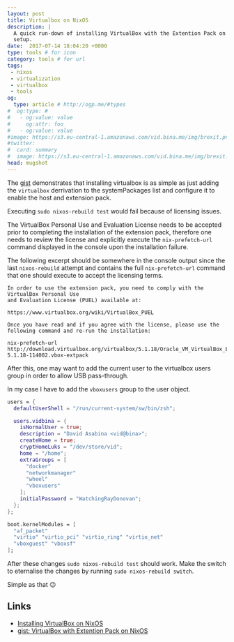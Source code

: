 ```yaml
---
layout: post
title: Virtualbox on NixOS
description: |
  A quick run-down of installing VirtualBox with the Extention Pack on a NixOS
  setup.
date:  2017-07-14 18:04:20 +0000
type: tools # for icon
category: tools # for url
tags:
 - nixos
 - virtualization
 - virtualbox
 - tools
og:
  type: article # http://ogp.me/#types
#  og:type: # 
#   - og:value: value
#     og:attr: foo
#   - og:value: value
#image: https://s3.eu-central-1.amazonaws.com/vid.bina.me/img/brexit.png
#twitter:
#  card: summary
#  image: https://s3.eu-central-1.amazonaws.com/vid.bina.me/img/brexit.png
head: mugshot
---
```


The [gist](https://gist.github.com/vidbina/7bfa3f6a1621e86c5f14e833d40ae402)
demonstrates that installing virtualbox is as simple as just adding the
`virtualbox` derrivation to the systemPackages list and configure it to enable
the host and extension pack.


<div class="item">
  <script src="https://gist.github.com/vidbina/7bfa3f6a1621e86c5f14e833d40ae402.js"></script>
</div>

Executing `sudo nixos-rebuild test` would fail because of licensing issues.

The VirtualBox Personal Use and Evaluation License needs to be accepted prior
to completing the installation of the extension pack, therefore one needs to
review the license and explicitly execute the `nix-prefetch-url` command
displayed in the console upon the installation failure.

The following excerpt should be somewhere in the console output since the last
`nixos-rebuild` attempt and contains the full `nix-prefetch-url` command that
one should execute to accept the licensing terms.

```
In order to use the extension pack, you need to comply with the VirtualBox Personal Use
and Evaluation License (PUEL) available at:

https://www.virtualbox.org/wiki/VirtualBox_PUEL

Once you have read and if you agree with the license, please use the
following command and re-run the installation:

nix-prefetch-url http://download.virtualbox.org/virtualbox/5.1.18/Oracle_VM_VirtualBox_Extension_Pack-5.1.18-114002.vbox-extpack

```

After this, one may want to add the current user to the virtualbox users
group in order to allow USB pass-through.

In my case I have to add the `vboxusers` group to the user object.

```nix
users = {
  defaultUserShell = "/run/current-system/sw/bin/zsh";

  users.vidbina = {
    isNormalUser = true;
    description = "David Asabina <vid@bina>";
    createHome = true;
    cryptHomeLuks = "/dev/store/vid";
    home = "/home";
    extraGroups = [
      "docker"
      "networkmanager"
      "wheel"
      "vboxusers"
    ];
    initialPassword = "WatchingRayDonovan";
  };
};
```

```nix
boot.kernelModules = [
  "af_packet"
  "virtio" "virtio_pci" "virtio_ring" "virtio_net"
  "vboxguest" "vboxsf"
];
```

After these changes `sudo nixos-rebuild test` should work. Make the switch to
eternalise the changes by running `sudo nixos-rebuild switch`.

Simple as that :wink:

## Links

- [Installing VirtualBox on NixOS](https://github.com/deepfire/nixos-wiki/blob/master/Installing%20VirtualBox%20on%20NixOS.page)
- [gist: VirtualBox with Extention Pack on NixOS](https://gist.github.com/vidbina/7bfa3f6a1621e86c5f14e833d40ae402)
